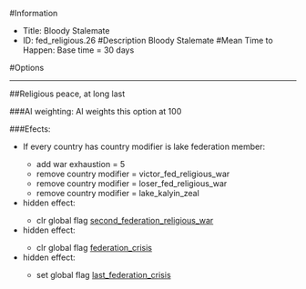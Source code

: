 #Information
 - Title: Bloody Stalemate
 - ID: fed_religious.26
#Description
Bloody Stalemate
#Mean Time to Happen:
Base time = 30 days

#Options

___
##Religious peace, at long last

###AI weighting:
AI weights this option at 100


###Efects:<ul><li>If every country has country modifier is lake federation member:</li><ul><li>add war exhaustion = 5</li><li>remove country modifier = victor_fed_religious_war</li><li>remove country modifier = loser_fed_religious_war</li><li>remove country modifier = lake_kalyin_zeal</li></ul><li>hidden effect:</li><ul><li>clr global flag [second_federation_religious_war](../flags/second_federation_religious_war.md)</li></ul><li>hidden effect:</li><ul><li>clr global flag [federation_crisis](../flags/federation_crisis.md)</li></ul><li>hidden effect:</li><ul><li>set global flag [last_federation_crisis](../flags/last_federation_crisis.md)</li></ul></ul>
